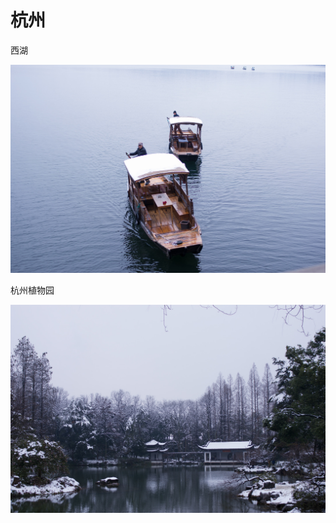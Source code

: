 # 杭州

西湖

![&#x676D;&#x5DDE;&#x897F;&#x6E56; - &#x96EA; - &#x4E00;&#x6708;&#x5206;&#xFF0C;&#x6570;&#x5E74;&#x624D;&#x5F97;&#x4E00;&#x89C1;&#x7684;&#x897F;&#x6E56;&#x96EA;&#x666F;](.gitbook/assets/f270823e-6145-4d56-9d26-f4188f779dbd.jpeg)

杭州植物园

![&#x676D;&#x5DDE;&#x690D;&#x7269;&#x56ED; - &#x96EA;&#x540E;](.gitbook/assets/3c845f18-f6a2-4732-ad7e-1446b01ecdec.jpeg)

